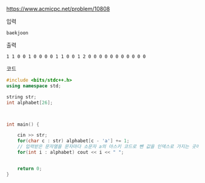 <!-- @format -->

https://www.acmicpc.net/problem/10808

입력

```
baekjoon
```

출력

```
1 1 0 0 1 0 0 0 0 1 1 0 0 1 2 0 0 0 0 0 0 0 0 0 0 0
```

코드

```c++
#include <bits/stdc++.h>
using namespace std;

string str;
int alphabet[26];



int main() {

	cin >> str;
	for(char c : str) alphabet[c - 'a'] += 1;
	// 입력받은 문자열을 문자마다 소문자 a의 아스키 코드로 뺀 값을 인덱스로 가지는 곳에 + 1함
	for(int i : alphabet) cout << i << " ";


	return 0;
}
```
